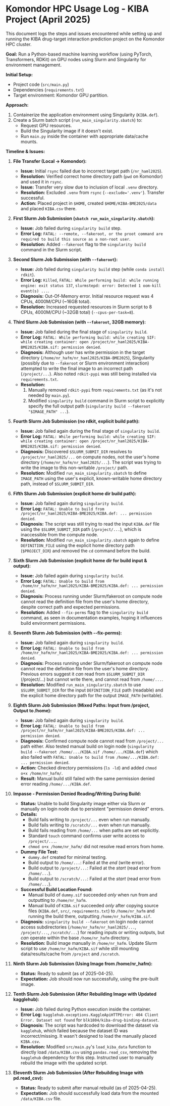 # Komondor HPC Usage Log - KIBA Project (April 2025)

This document logs the steps and issues encountered while setting up and running the KIBA drug-target interaction prediction project on the Komondor HPC cluster.

**Goal:** Run a Python-based machine learning workflow (using PyTorch, Transformers, RDKit) on GPU nodes using Slurm and Singularity for environment management.

**Initial Setup:**
*   Project code (`src/main.py`)
*   Dependencies (`requirements.txt`)
*   Target environment: Komondor GPU partition.

**Approach:**
1.  Containerize the application environment using Singularity (`KIBA.def`).
2.  Create a Slurm batch script (`run_main_singularity.sbatch`) to:
    *   Request GPU resources.
    *   Build the Singularity image if it doesn't exist.
    *   Run `main.py` inside the container with appropriate data/cache mounts.

**Timeline & Issues:**

1.  **File Transfer (Local -> Komondor):**
    *   **Issue:** Initial `rsync` failed due to incorrect target path (`/nr_haml2025`).
    *   **Resolution:** Verified correct home directory path (`pwd` on Komondor) and used it in `rsync`.
    *   **Issue:** Transfer very slow due to inclusion of local `.venv` directory.
    *   **Resolution:** Excluded `.venv` from `rsync` (`--exclude='.venv'`). Transfer successful.
    *   **Action:** Placed project in `$HOME`, created `$HOME/KIBA-BME2025/data` and placed `KIBA.csv` there.

2.  **First Slurm Job Submission (`sbatch run_main_singularity.sbatch`):**
    *   **Issue:** Job failed during `singularity build` step.
    *   **Error Log:** `FATAL: --remote, --fakeroot, or the proot command are required to build this source as a non-root user`.
    *   **Resolution:** Added `--fakeroot` flag to the `singularity build` command in the Slurm script.

3.  **Second Slurm Job Submission (with `--fakeroot`):**
    *   **Issue:** Job failed during `singularity build` step (while `conda install rdkit`).
    *   **Error Log:** `Killed`, `FATAL: While performing build: while running engine: exit status 137`, `slurmstepd: error: Detected 1 oom-kill event(s) ...`.
    *   **Diagnosis:** Out-Of-Memory error. Initial resource request was 4 CPUs, 4000M/CPU (~16GB total).
    *   **Resolution:** Increased requested resources in Slurm script to 8 CPUs, 4000M/CPU (~32GB total) (`--cpus-per-task=8`).

4.  **Third Slurm Job Submission (with `--fakeroot`, 32GB memory):**
    *   **Issue:** Job failed during the final stage of `singularity build`.
    *   **Error Log:** `FATAL: While performing build: while creating SIF: while creating container: open /project/nr_haml2025/KIBA-BME2025/KIBA.sif: permission denied`.
    *   **Diagnosis:** Although user has write permission in the target directory (`/home/nr_hafm/nr_haml2025/KIBA-BME2025`), Singularity (possibly due to `--fakeroot` or Slurm environment interaction) attempted to write the final image to an incorrect path (`/project/...`). Also noted `rdkit-pypi` was still being installed via `requirements.txt`.
    *   **Resolution:** 
        1. Manually removed `rdkit-pypi` from `requirements.txt` (as it's not needed by `main.py`).
        2. Modified `singularity build` command in Slurm script to explicitly specify the full output path (`singularity build --fakeroot "$IMAGE_PATH" ...`).

5.  **Fourth Slurm Job Submission (no rdkit, explicit build path):**
    *   **Issue:** Job failed again during the final stage of `singularity build`.
    *   **Error Log:** `FATAL: While performing build: while creating SIF: while creating container: open /project/nr_haml2025/KIBA-BME2025/KIBA.sif: permission denied`.
    *   **Diagnosis:** Discovered `$SLURM_SUBMIT_DIR` resolves to `/project/nr_haml2025/...` on compute nodes, not the user's home directory (`/home/nr_hafm/nr_haml2025/...`). The script was trying to write the image to this non-writable `/project/` path.
    *   **Resolution:** Modified `run_main_singularity.sbatch` to define `IMAGE_PATH` using the user's explicit, known-writable home directory path, instead of `$SLURM_SUBMIT_DIR`.

6.  **Fifth Slurm Job Submission (explicit home dir build path):**
    *   **Issue:** Job failed again during `singularity build`.
    *   **Error Log:** `FATAL: Unable to build from /project/nr_haml2025/KIBA-BME2025/KIBA.def: ... permission denied`.
    *   **Diagnosis:** The script was still trying to read the input `KIBA.def` file using the `$SLURM_SUBMIT_DIR` path (`/project/...`), which is inaccessible from the compute node.
    *   **Resolution:** Modified `run_main_singularity.sbatch` again to define `DEFINITION_FILE` using the explicit home directory path (`$PROJECT_DIR`) and removed the `cd` command before the build.

7.  **Sixth Slurm Job Submission (explicit home dir for build input & output):**
    *   **Issue:** Job failed again during `singularity build`.
    *   **Error Log:** `FATAL: Unable to build from /home/nr_hafm/nr_haml2025/KIBA-BME2025/KIBA.def: ... permission denied`.
    *   **Diagnosis:** Process running under Slurm/fakeroot on compute node cannot read the definition file from the user's home directory, despite correct path and expected permissions.
    *   **Resolution:** Added `--fix-perms` flag to the `singularity build` command, as seen in documentation examples, hoping it influences build environment permissions.

8.  **Seventh Slurm Job Submission (with --fix-perms):**
    *   **Issue:** Job failed again during `singularity build`.
    *   **Error Log:** `FATAL: Unable to build from /home/nr_hafm/nr_haml2025/KIBA-BME2025/KIBA.def: ... permission denied`.
    *   **Diagnosis:** Process running under Slurm/fakeroot on compute node cannot read the definition file from the user's home directory. Previous errors suggest it *can* read from `$SLURM_SUBMIT_DIR` (/project/...) but cannot write there, and cannot read from `/home/...`.
    *   **Resolution:** Modified `run_main_singularity.sbatch` to use `$SLURM_SUBMIT_DIR` for the input `DEFINITION_FILE` path (readable) and the explicit home directory path for the output `IMAGE_PATH` (writable).

9.  **Eighth Slurm Job Submission (Mixed Paths: Input from /project, Output to /home):**
    *   **Issue:** Job failed again during `singularity build`.
    *   **Error Log:** `FATAL: Unable to build from /project/nr_hafm/nr_haml2025/KIBA-BME2025/KIBA.def: ... permission denied`.
    *   **Diagnosis:** Confirmed compute node cannot read from `/project/...` path either. Also tested manual build on login node (`singularity build --fakeroot /home/.../KIBA.sif /home/.../KIBA.def`) which also failed with `FATAL: Unable to build from /home/.../KIBA.def: ... permission denied`.
    *   **Action:** Checked directory permissions (`ls -ld`) and added `chmod o+x /home/nr_hafm/`.
    *   **Result:** Manual build still failed with the same permission denied error reading `/home/.../KIBA.def`.

10. **Impasse - Permission Denied Reading/Writing During Build:**
    *   **Status:** Unable to build Singularity image either via Slurm or manually on login node due to persistent "permission denied" errors.
    *   **Details:**
        *   Build fails writing to `/project/...` even when run manually.
        *   Build fails writing to `/scratch/...` even when run manually.
        *   Build fails reading from `/home/...` when paths are set explicitly.
        *   Standard `touch` command confirms user write access to `/project/...`.
        *   `chmod o+x /home/nr_hafm/` did not resolve read errors from home.
    *   **Dummy File Test:**
        *   `dummy.def` created for minimal testing.
        *   Build output to `/home/...`: Failed at the *end* (write error).
        *   Build output to `/project/...`: Failed at the *start* (read error from `/home/...`).
        *   Build output to `/scratch/...`: Failed at the *start* (read error from `/home/...`).
    *   **Successful Build Location Found:**
        *   Manual build of `dummy.sif` succeeded *only* when run from and outputting to `/home/nr_hafm`.
        *   Manual build of `KIBA.sif` succeeded *only* after copying source files (`KIBA.def`, `src/`, `requirements.txt`) to `/home/nr_hafm` and running the build there, outputting `/home/nr_hafm/KIBA.sif`.
    *   **Diagnosis:** `singularity build --fakeroot` on login node cannot access subdirectories (`/home/nr_hafm/nr_haml2025/...`, `/project/...`, `/scratch/...`) for reading inputs or writing outputs, but *can* operate within the base `/home/nr_hafm` directory.
    *   **Resolution:** Build image manually in `/home/nr_hafm`. Update Slurm script to use `/home/nr_hafm/KIBA.sif` while still mounting data/results/cache from `/project` and `/scratch`.

11. **Ninth Slurm Job Submission (Using Image from /home/nr_hafm):**
    *   **Status:** Ready to submit (as of 2025-04-25).
    *   **Expectation:** Job should now run successfully, using the pre-built image.

12. **Tenth Slurm Job Submission (After Rebuilding Image with Updated kagglehub):**
    *   **Issue:** Job failed during Python execution inside the container.
    *   **Error Log:** `kagglehub.exceptions.KaggleApiHTTPError: 404 Client Error. Dataset not found` for `blk1804/kiba-drug-binding-dataset`.
    *   **Diagnosis:** The script was hardcoded to download the dataset via `kagglehub`, which failed because the dataset ID was incorrect/missing. It wasn't designed to load the manually placed `KIBA.csv`.
    *   **Resolution:** Modified `src/main.py`'s `load_kiba_data` function to directly load `/data/KIBA.csv` using `pandas.read_csv`, removing the `kagglehub` dependency for this step. Instructed user to manually rebuild the image with the updated script.

13. **Eleventh Slurm Job Submission (After Rebuilding Image with pd.read_csv):**
    *   **Status:** Ready to submit after manual rebuild (as of 2025-04-25).
    *   **Expectation:** Job should successfully load data from the mounted `/data/KIBA.csv` file.
